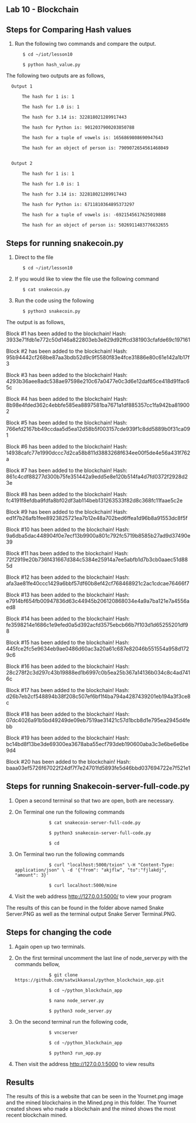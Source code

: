 ## Lab 10 - Blockchain

## Steps for Comparing Hash values 
1) Run the following two commands and compare the output.

          $ cd ~/iot/lesson10
          
          $ python hash_value.py
            
The following two outputs are as follows, 

      Output 1
      
          The hash for 1 is: 1
          
          The hash for 1.0 is: 1
          
          The hash for 3.14 is: 322818021289917443
          
          The hash for Python is: 9012037900203850788
          
          The hash for a tuple of vowels is: 1656869808690947643
          
          The hash for an object of person is: 7909072654561468049


      Output 2

          The hash for 1 is: 1
          
          The hash for 1.0 is: 1
          
          The hash for 3.14 is: 322818021289917443
          
          The hash for Python is: 6711810364895373297
          
          The hash for a tuple of vowels is: -6921545617625019888
          
          The hash for an object of person is: 5026911483776632655
          
## Steps for running snakecoin.py
1) Direct to the file 

          $ cd ~/iot/lesson10
          
2) If you would like to view the file use the following command
          
          $ cat snakecoin.py
         
3) Run the code using the following  
        
          $ python3 snakecoin.py

The output is as follows,

Block #1 has been added to the blockchain!
Hash: 3933e71fdb1e772c50d146a822803eb3e829d92ffcd381903cfafde69c197161

Block #2 has been added to the blockchain!
Hash: 95b94442cf268be87aa3bdb52d9c9f5580f83e4fce31886e80c61e142a1b17f3

Block #3 has been added to the blockchain!
Hash: 4293b36aee8adc538ae97598e210c67a0477e0c3d6e12daf65ce418d91fac65c

Block #4 has been added to the blockchain!
Hash: 8b98e4fded362c4ebbfe585ea8897581ba7671a1df885357cc1fa942ba819002

Block #5 has been added to the blockchain!
Hash: 766efd2167bb49ccdaa5d5ea12d58b5f003157cde939f1c8dd5889b0f31ca091

Block #6 has been added to the blockchain!
Hash: 14938cafc77e1990dccc7d2ca58b811d3883268f634ee00f5de4e56a431f762a

Block #7 has been added to the blockchain!
Hash: 861c4cdf88277d300b75fe351442a9edd5e8e120b514fa4d7fd0372f2928d23e

Block #8 has been added to the blockchain!
Hash: fc4191f8efdba9fdfa8bf02df3ab114beb131263533f82d8c368fc11faae5c2e

Block #9 has been added to the blockchain!
Hash: ed1f7b26afb1fee8923825721ea7b12e48a702bed6ffea1d96b8a91553dc8f5f

Block #10 has been added to the blockchain!
Hash: 9a6dba5dac448904f0e7ecf13b9900a801c792fc5719b8585b27ad9d37490e39

Block #11 has been added to the blockchain!
Hash: 72f2919e20b736f431667d384c5384e25914a7ee5abfb1d7b3cb0aaec51d885d

Block #12 has been added to the blockchain!
Hash: afa3ae81fe40ccc1429a6bbf57df60b8ef42cf768468921c2ac1cdcae76466f7

Block #13 has been added to the blockchain!
Hash: e7914bf654fb00947836d63c44945b206120868034e4a9a7ba121e7a4556aed8

Block #14 has been added to the blockchain!
Hash: fe3598214e1686c1e9efed0a5d392acfd3575ebcb66b7f103d1d65255201df98

Block #15 has been added to the blockchain!
Hash: 445fce2fc5e9634eb9ae0486d60ac3a20a61c687e82046b551554a958d1729c6

Block #16 has been added to the blockchain!
Hash: 28c278f2c3d297c43b19888ed1b6997c0b5ea25b367a14136b034c8c4ad7416c

Block #17 has been added to the blockchain!
Hash: d26b7eb2cf548894b38f208c507ef6bf1f4ba794a4287439201eb194a3f3ce8c

Block #18 has been added to the blockchain!
Hash: 07dc4026a91b5bd49249de09eb7519ae31421c57d1bcb8d1e795ea2945d4febb

Block #19 has been added to the blockchain!
Hash: bc14bd8f13be3de69300ea3678aba55ecf793deb190600aba3c3e6be6e6be9d4

Block #20 has been added to the blockchain!
Hash: baaa03ef5726f67022f24df7f7e24701fd5893fe5d46bbd037694722e7f521e1

## Steps for running Snakecoin-server-full-code.py
1) Open a second terminal so that two are open, both are necessary.

2) On Terminal one run the following commands

                    $ cat snakecoin-server-full-code.py
                    
                    $ python3 snakecoin-server-full-code.py
                    
                    $ cd  

3) On Terminal two run the following commands

                    $ curl "localhost:5000/txion" \-H "Content-Type: application/json" \ -d '{"from": "akjflw", "to":"fjlakdj", "amount": 3}'
                    
                    $ curl localhost:5000/mine

4) Visit the web address http://127.0.0.1:5000/ to view your program
 
The results of this can be found in the folder above named Snake Server.PNG as well as the terminal output Snake Server Terminal.PNG. 

## Steps for changing the code
1) Again open up two terminals. 

2) On the first terminal uncomment the last line of node_server.py with the commands bellow,

                    $ git clone https://github.com/satwikkansal/python_blockchain_app.git
                    
                    $ cd ~/python_blockchain_app
                    
                    $ nano node_server.py
                    
                    $ python3 node_server.py

3) On the second terminal run the following code,

                    $ vncserver
                    
                    $ cd ~/python_blockchain_app
                    
                    $ python3 run_app.py
                    
4) Then visit the address http://127.0.0.1:5000 to view results

## Results
The results of this is a website that can be seen in the Yournet.png image and the mined blockchains in the Mined.png in this folder. 
The Yournet created shows who made a blockchain and the mined shows the most recent blockchain mined. 


